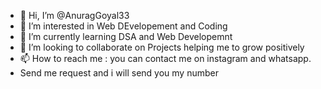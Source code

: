 - 👋 Hi, I’m @AnuragGoyal33
- 👀 I’m interested in Web DEvelopement and Coding
- 🌱 I’m currently learning DSA and Web Developemnt
- 💞️ I’m looking to collaborate on Projects helping me to grow positively
- 📫 How to reach me : you can contact me on instagram and whatsapp.
- Send me request and i will send you my number

<!---
AnuragGoyal33/AnuragGoyal33 is a ✨ special ✨ repository because its `README.md` (this file) appears on your GitHub profile.
You can click the Preview link to take a look at your changes.
--->
